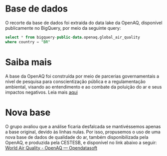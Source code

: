 # Base de dados
O recorte da base de dados foi extraída do data lake da OpenAQ, disponível publicamente no BigQuery, por meio da seguinte query:
```sql
select * from bigquery-public-data.openaq.global_air_quality
where country = "BR" 
```
# Saiba mais
A base da OpenAQ foi construída por meio de parcerias governamentais a nível de pesquisa para conscientização pública e a regulamentação ambiental, visando ao entendimento e ao combate da poluição do ar e seus impactos negativos.
Leia mais [aqui](https://openaq.org/)

# Nova base
O grupo avaliou que a análise ficaria desfalcada se mantivéssemos apenas a base original, devido às linhas nulas. Por isso, propusemos o uso de uma nova base de dados de qualidade do ar, também disponibilizada pela OpenAQ, e produzida pela CESTESB, e disponível no link abaixo a seguir: [World Air Quality - OpenAQ — Opendatasoft](https://public.opendatasoft.com/explore/dataset/openaq/table/?disjunctive.city&disjunctive.location&disjunctive.measurements_parameter&sort=measurements_lastupdated)
